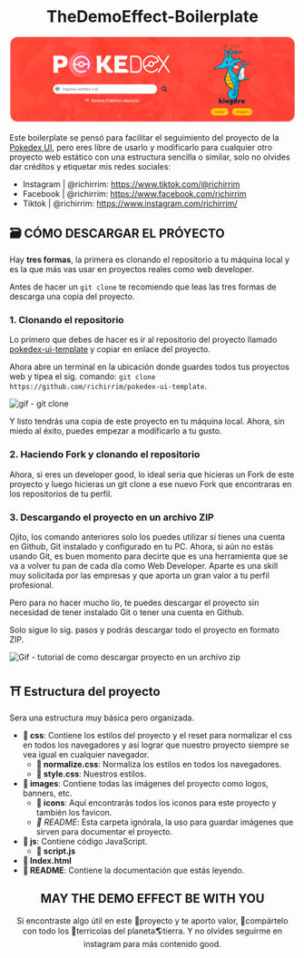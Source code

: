 <h1 align="center">TheDemoEffect-Boilerplate</h1>

![Banner principal de este repo](images/README/banner-pokedex-ui.png)

Este boilerplate se pensó para facilitar el seguimiento del proyecto de la [Pokedex UI](https://github.com/richirrim/pokedex-ui-template), pero eres libre de usarlo y modificarlo para cualquier otro proyecto web estático con una estructura sencilla o similar, solo no olvides dar créditos y etiquetar mis redes sociales:

- Instagram | @richirrim: https://www.tiktok.com/@richirrim
- Facebook | @richirrim: https://www.facebook.com/richirrim
- Tiktok | @richirrim: https://www.instagram.com/richirrim/


## 🗃️ CÓMO DESCARGAR EL PRÓYECTO

Hay **tres formas**, la primera es clonando el repositorio a tu máquina local y es la que más vas usar en proyectos reales como web developer.

Antes de hacer un `git clone` te recomiendo que leas las tres formas de descarga una copia del proyecto.

### 1. Clonando el repositorio

Lo primero que debes de hacer es ir al repositorio del proyecto llamado [pokedex-ui-template](https://github.com/richirrim/pokedex-ui-template) y copiar en enlace del proyecto.

Ahora abre un terminal en la ubicación donde guardes todos tus proyectos web y tipea el sig. comando: `git clone https://github.com/richirrim/pokedex-ui-template`.

![gif - git clone](images/README/git-clone.gif)

Y listo tendrás una copia de este proyecto en tu máquina local. Ahora, sin miedo al éxito, puedes empezar a modificarlo a tu gusto.

### 2. Haciendo Fork y clonando el repositorio
Ahora, si eres un developer good, lo ideal seria que hicieras un Fork de este proyecto y luego hicieras un git clone a ese nuevo Fork que encontraras en los repositorios de tu perfil.

### 3. Descargando el proyecto en un archivo ZIP
Ojito, los comando anteriores solo los puedes utilizar  si tienes una cuenta en Github, Git instalado y configurado en tu PC. Ahora, si aún no estás usando Git, es buen momento para decirte que es una herramienta que se va a volver tu pan de cada día como Web Developer. Aparte es una skill muy solicitada por las empresas y que aporta un gran valor a tu perfil profesional. 

Pero para no hacer mucho lío, te puedes descargar el proyecto sin necesidad de tener instalado Git o tener una cuenta en Github.

Solo sigue lo sig. pasos y podrás descargar todo el proyecto en formato ZIP.

![Gif - tutorial de como descargar proyecto en un archivo zip](images/README/git-zip.gif)



## ⛩️ Estructura del proyecto

Sera una estructura muy básica pero organizada.

- **📂 css**: Contiene los estilos del proyecto y el reset para normalizar el css en todos los navegadores y así lograr que nuestro proyecto siempre se vea igual en cualquier navegador.
  - **📄 normalize.css**: Normaliza los estilos en todos los navegadores.
  - **📄 style.css**:  Nuestros estilos.
- **📂 images**: Contiene todas las imágenes del proyecto como logos, banners, etc.
  - **📂 icons**: Aquí encontrarás todos los iconos para este proyecto y también los favicon.  
  - *📂 README*: Esta carpeta ignórala, la uso para guardar imágenes que sirven para documentar el proyecto.
- **📂 js**: Contiene código JavaScript.
  - **📄 script.js**
- **📄 Index.html**
- **📄 README**: Contiene la documentación que estás leyendo.

<h2 align="center">MAY THE DEMO EFFECT BE WITH YOU</h2>

<p align="center">
Si encontraste algo útil en este 🚀proyecto y te aporto valor, 🔗compártelo con todo los 👤terricolas del planeta🌎tierra. Y no olvides seguirme en instagram para más contenido good.
</p>
